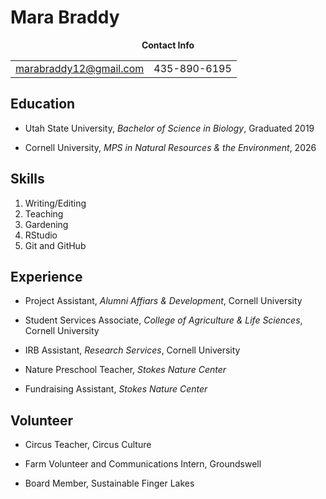 # Mara Braddy


<div style="text-align:center">

<strong>Contact Info</strong>

</div>

|                        |              |
|------------------------|--------------|
| marabraddy12@gmail.com | 435-890-6195 |

## Education

- Utah State University, *Bachelor of Science in Biology*, Graduated
  2019

- Cornell University, *MPS in Natural Resources & the Environment*, 2026

## Skills

1.  Writing/Editing
2.  Teaching
3.  Gardening
4.  RStudio
5.  Git and GitHub

## Experience

- Project Assistant, *Alumni Affiars & Development*, Cornell University

- Student Services Associate, *College of Agriculture & Life Sciences*,
  Cornell University

- IRB Assistant, *Research Services*, Cornell University

- Nature Preschool Teacher, *Stokes Nature Center*

- Fundraising Assistant, *Stokes Nature Center*

## Volunteer

- Circus Teacher, Circus Culture

- Farm Volunteer and Communications Intern, Groundswell

- Board Member, Sustainable Finger Lakes
